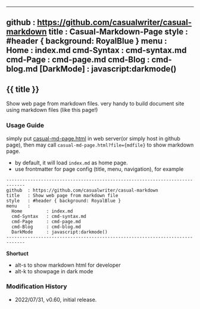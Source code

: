 -----------------------------------------------------------------------------
github  : https://github.com/casualwriter/casual-markdown 
title   : Casual-Markdown-Page
style   : #header { background: RoyalBlue }
menu    :    
  Home         : index.md
  cmd-Syntax   : cmd-syntax.md
  cmd-Page     : cmd-page.md
  cmd-Blog     : cmd-blog.md
  [DarkMode]   : javascript:darkmode()  
-----------------------------------------------------------------------------

## {{ title }} 

Show web page from markdown files. very handy to build document site using markdown files (like this page!)

### Usage Guide

simply put [casual-md-page.html](https://github.com/casualwriter/casual-markdown/blob/main/source/casual-md-page.html)
in web server(or simply host in github page), then may call `casual-md-page.html?file={mdfile}` to show markdown page.

* by default, it will load `index.md` as home page.
* use frontmatter for page config (title, menu, navigation), for example

~~~  
-----------------------------------------------------------------------------
github  : https://github.com/casualwriter/casual-markdown 
title   : Show web page from markdown file
style   : #header { background: RoyalBlue }
menu    :    
  Home         : index.md
  cmd-Syntax   : cmd-syntax.md
  cmd-Page     : cmd-page.md
  cmd-Blog     : cmd-blog.md
  DarkMode     : javascript:darkmode()  
-----------------------------------------------------------------------------
~~~ 

**Shortuct**

* alt-s to show markdown html for developer
* alt-k to showpage in dark mode

### Modification History

* 2022/07/31, v0.60, initial release.
 
